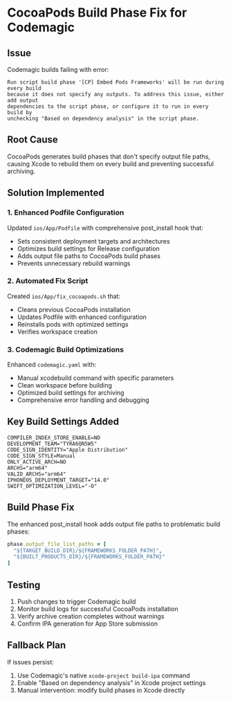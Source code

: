 # CocoaPods Build Phase Fix for Codemagic

## Issue
Codemagic builds failing with error:
```
Run script build phase '[CP] Embed Pods Frameworks' will be run during every build 
because it does not specify any outputs. To address this issue, either add output 
dependencies to the script phase, or configure it to run in every build by 
unchecking "Based on dependency analysis" in the script phase.
```

## Root Cause
CocoaPods generates build phases that don't specify output file paths, causing Xcode to rebuild them on every build and preventing successful archiving.

## Solution Implemented

### 1. Enhanced Podfile Configuration
Updated `ios/App/Podfile` with comprehensive post_install hook that:
- Sets consistent deployment targets and architectures
- Optimizes build settings for Release configuration
- Adds output file paths to CocoaPods build phases
- Prevents unnecessary rebuild warnings

### 2. Automated Fix Script
Created `ios/App/fix_cocoapods.sh` that:
- Cleans previous CocoaPods installation
- Updates Podfile with enhanced configuration
- Reinstalls pods with optimized settings
- Verifies workspace creation

### 3. Codemagic Build Optimizations
Enhanced `codemagic.yaml` with:
- Manual xcodebuild command with specific parameters
- Clean workspace before building
- Optimized build settings for archiving
- Comprehensive error handling and debugging

## Key Build Settings Added
```
COMPILER_INDEX_STORE_ENABLE=NO
DEVELOPMENT_TEAM="TYRA6QN5W5"
CODE_SIGN_IDENTITY="Apple Distribution"
CODE_SIGN_STYLE=Manual
ONLY_ACTIVE_ARCH=NO
ARCHS="arm64"
VALID_ARCHS="arm64"
IPHONEOS_DEPLOYMENT_TARGET="14.0"
SWIFT_OPTIMIZATION_LEVEL="-O"
```

## Build Phase Fix
The enhanced post_install hook adds output file paths to problematic build phases:
```ruby
phase.output_file_list_paths = [
  "${TARGET_BUILD_DIR}/${FRAMEWORKS_FOLDER_PATH}",
  "${BUILT_PRODUCTS_DIR}/${FRAMEWORKS_FOLDER_PATH}"
]
```

## Testing
1. Push changes to trigger Codemagic build
2. Monitor build logs for successful CocoaPods installation
3. Verify archive creation completes without warnings
4. Confirm IPA generation for App Store submission

## Fallback Plan
If issues persist:
1. Use Codemagic's native `xcode-project build-ipa` command
2. Enable "Based on dependency analysis" in Xcode project settings
3. Manual intervention: modify build phases in Xcode directly